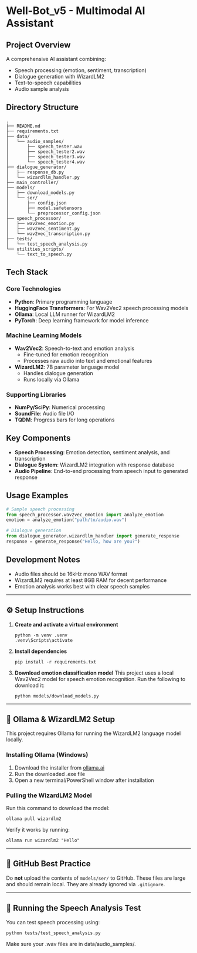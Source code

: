 # Well-Bot_v5 - Multimodal AI Assistant

## Project Overview
A comprehensive AI assistant combining:
- Speech processing (emotion, sentiment, transcription)
- Dialogue generation with WizardLM2
- Text-to-speech capabilities
- Audio sample analysis

## Directory Structure

```
.
├── README.md
├── requirements.txt
├── data/
│   └── audio_samples/
│       ├── speech_tester.wav
│       ├── speech_tester2.wav
│       ├── speech_tester3.wav
│       └── speech_tester4.wav
├── dialogue_generator/
│   ├── response_db.py
│   └── wizardllm_handler.py
├── main_controller/
├── models/
│   ├── download_models.py
│   └── ser/
│       ├── config.json
│       ├── model.safetensors
│       └── preprocessor_config.json
├── speech_processor/
│   ├── wav2vec_emotion.py
│   ├── wav2vec_sentiment.py
│   └── wav2vec_transcription.py
├── tests/
│   └── test_speech_analysis.py
└── utilities_scripts/
    └── text_to_speech.py
```

## Tech Stack

### Core Technologies
- **Python**: Primary programming language
- **HuggingFace Transformers**: For Wav2Vec2 speech processing models
- **Ollama**: Local LLM runner for WizardLM2
- **PyTorch**: Deep learning framework for model inference

### Machine Learning Models
- **Wav2Vec2**: Speech-to-text and emotion analysis
  - Fine-tuned for emotion recognition
  - Processes raw audio into text and emotional features
- **WizardLM2**: 7B parameter language model
  - Handles dialogue generation
  - Runs locally via Ollama

### Supporting Libraries
- **NumPy/SciPy**: Numerical processing
- **SoundFile**: Audio file I/O
- **TQDM**: Progress bars for long operations

## Key Components
- **Speech Processing**: Emotion detection, sentiment analysis, and transcription
- **Dialogue System**: WizardLM2 integration with response database
- **Audio Pipeline**: End-to-end processing from speech input to generated response

## Usage Examples
```python
# Sample speech processing
from speech_processor.wav2vec_emotion import analyze_emotion
emotion = analyze_emotion("path/to/audio.wav")

# Dialogue generation
from dialogue_generator.wizardllm_handler import generate_response
response = generate_response("Hello, how are you?")
```

## Development Notes
- Audio files should be 16kHz mono WAV format
- WizardLM2 requires at least 8GB RAM for decent performance
- Emotion analysis works best with clear speech samples

---

## ⚙️ Setup Instructions

1. **Create and activate a virtual environment**
    ```
    python -m venv .venv
    .venv\Scripts\activate
    ```

2. **Install dependencies**
    ```
    pip install -r requirements.txt
    ```

3. **Download emotion classification model**
    This project uses a local Wav2Vec2 model for speech emotion recognition. Run the following to download it:
    ```
    python models/download_models.py
    ```

---

## 🤖 Ollama & WizardLM2 Setup
This project requires Ollama for running the WizardLM2 language model locally.

### Installing Ollama (Windows)
1. Download the installer from [ollama.ai](https://ollama.ai)
2. Run the downloaded .exe file
3. Open a new terminal/PowerShell window after installation

### Pulling the WizardLM2 Model
Run this command to download the model:
```
ollama pull wizardlm2
```

Verify it works by running:
```
ollama run wizardlm2 "Hello"
```

---

## 🚫 GitHub Best Practice
Do **not** upload the contents of `models/ser/` to GitHub. These files are large and should remain local. They are already ignored via `.gitignore`.

---
## 🧪 Running the Speech Analysis Test
You can test speech processing using:
```
python tests/test_speech_analysis.py
```
Make sure your .wav files are in data/audio_samples/.
